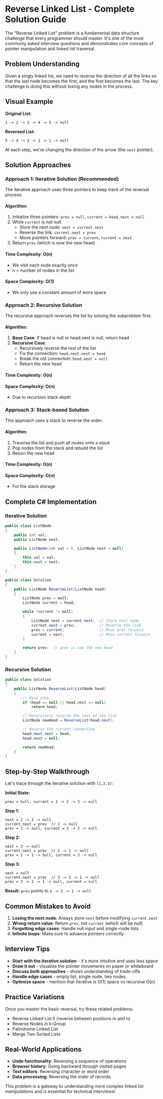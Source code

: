 # Reverse Linked List - Complete Solution Guide

The "Reverse Linked List" problem is a fundamental data structure challenge that every programmer should master. It's one of the most commonly asked interview questions and demonstrates core concepts of pointer manipulation and linked list traversal.

## Problem Understanding

Given a singly linked list, we need to reverse the direction of all the links so that the last node becomes the first, and the first becomes the last. The key challenge is doing this without losing any nodes in the process.

## Visual Example

**Original List:**

```
1 -> 2 -> 3 -> 4 -> 5 -> null
```

**Reversed List:**

```
5 -> 4 -> 3 -> 2 -> 1 -> null
```

At each step, we're changing the direction of the arrow (the `next` pointer).

## Solution Approaches

### Approach 1: Iterative Solution (Recommended)

The iterative approach uses three pointers to keep track of the reversal process:

#### Algorithm:

1. Initialize three pointers: `prev = null`, `current = head`, `next = null`
2. While `current` is not null:
   - Store the next node: `next = current.next`
   - Reverse the link: `current.next = prev`
   - Move pointers forward: `prev = current`, `current = next`
3. Return `prev` (which is now the new head)

#### Time Complexity: O(n)

- We visit each node exactly once
- n = number of nodes in the list

#### Space Complexity: O(1)

- We only use a constant amount of extra space

### Approach 2: Recursive Solution

The recursive approach reverses the list by solving the subproblem first:

#### Algorithm:

1. **Base Case**: If head is null or head.next is null, return head
2. **Recursive Case**:
   - Recursively reverse the rest of the list
   - Fix the connection: `head.next.next = head`
   - Break the old connection: `head.next = null`
   - Return the new head

#### Time Complexity: O(n)

#### Space Complexity: O(n)

- Due to recursion stack depth

### Approach 3: Stack-based Solution

This approach uses a stack to reverse the order:

#### Algorithm:

1. Traverse the list and push all nodes onto a stack
2. Pop nodes from the stack and rebuild the list
3. Return the new head

#### Time Complexity: O(n)

#### Space Complexity: O(n)

- For the stack storage

## Complete C# Implementation

### Iterative Solution

```csharp
public class ListNode
{
    public int val;
    public ListNode next;

    public ListNode(int val = 0, ListNode next = null)
    {
        this.val = val;
        this.next = next;
    }
}

public class Solution
{
    public ListNode ReverseList(ListNode head)
    {
        ListNode prev = null;
        ListNode current = head;

        while (current != null)
        {
            ListNode next = current.next;  // Store next node
            current.next = prev;           // Reverse the link
            prev = current;                // Move prev forward
            current = next;                // Move current forward
        }

        return prev;  // prev is now the new head
    }
}
```

### Recursive Solution

```csharp
public class Solution
{
    public ListNode ReverseList(ListNode head)
    {
        // Base case
        if (head == null || head.next == null)
            return head;

        // Recursively reverse the rest of the list
        ListNode newHead = ReverseList(head.next);

        // Reverse the current connection
        head.next.next = head;
        head.next = null;

        return newHead;
    }
}
```

## Step-by-Step Walkthrough

Let's trace through the iterative solution with `[1,2,3]`:

**Initial State:**

```
prev = null, current = 1 -> 2 -> 3 -> null
```

**Step 1:**

```
next = 2 -> 3 -> null
current.next = prev  // 1 -> null
prev = 1 -> null, current = 2 -> 3 -> null
```

**Step 2:**

```
next = 3 -> null
current.next = prev  // 2 -> 1 -> null
prev = 2 -> 1 -> null, current = 3 -> null
```

**Step 3:**

```
next = null
current.next = prev  // 3 -> 2 -> 1 -> null
prev = 3 -> 2 -> 1 -> null, current = null
```

**Result:** `prev` points to `3 -> 2 -> 1 -> null`

## Common Mistakes to Avoid

1. **Losing the next node**: Always store `next` before modifying `current.next`
2. **Wrong return value**: Return `prev`, not `current` (which will be null)
3. **Forgetting edge cases**: Handle null input and single-node lists
4. **Infinite loops**: Make sure to advance pointers correctly

## Interview Tips

- **Start with the iterative solution** - it's more intuitive and uses less space
- **Draw it out** - visualize the pointer movements on paper or whiteboard
- **Discuss both approaches** - shows understanding of trade-offs
- **Handle edge cases** - empty list, single node, two nodes
- **Optimize space** - mention that iterative is O(1) space vs recursive O(n)

## Practice Variations

Once you master the basic reversal, try these related problems:

- Reverse Linked List II (reverse between positions m and n)
- Reverse Nodes in k-Group
- Palindrome Linked List
- Merge Two Sorted Lists

## Real-World Applications

- **Undo functionality**: Reversing a sequence of operations
- **Browser history**: Going backward through visited pages
- **Text editors**: Reversing character or word order
- **Data processing**: Reversing the order of records

This problem is a gateway to understanding more complex linked list manipulations and is essential for technical interviews!
